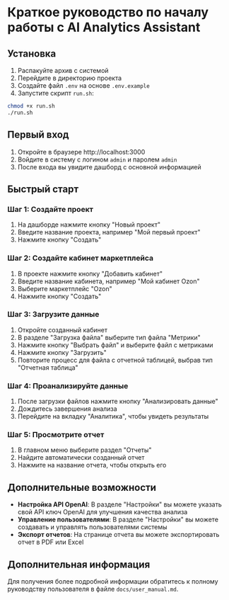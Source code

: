 # Краткое руководство по началу работы с AI Analytics Assistant

## Установка

1. Распакуйте архив с системой
2. Перейдите в директорию проекта
3. Создайте файл `.env` на основе `.env.example`
4. Запустите скрипт `run.sh`:

```bash
chmod +x run.sh
./run.sh
```

## Первый вход

1. Откройте в браузере http://localhost:3000
2. Войдите в систему с логином `admin` и паролем `admin`
3. После входа вы увидите дашборд с основной информацией

## Быстрый старт

### Шаг 1: Создайте проект

1. На дашборде нажмите кнопку "Новый проект"
2. Введите название проекта, например "Мой первый проект"
3. Нажмите кнопку "Создать"

### Шаг 2: Создайте кабинет маркетплейса

1. В проекте нажмите кнопку "Добавить кабинет"
2. Введите название кабинета, например "Мой кабинет Ozon"
3. Выберите маркетплейс "Ozon"
4. Нажмите кнопку "Создать"

### Шаг 3: Загрузите данные

1. Откройте созданный кабинет
2. В разделе "Загрузка файла" выберите тип файла "Метрики"
3. Нажмите кнопку "Выбрать файл" и выберите файл с метриками
4. Нажмите кнопку "Загрузить"
5. Повторите процесс для файла с отчетной таблицей, выбрав тип "Отчетная таблица"

### Шаг 4: Проанализируйте данные

1. После загрузки файлов нажмите кнопку "Анализировать данные"
2. Дождитесь завершения анализа
3. Перейдите на вкладку "Аналитика", чтобы увидеть результаты

### Шаг 5: Просмотрите отчет

1. В главном меню выберите раздел "Отчеты"
2. Найдите автоматически созданный отчет
3. Нажмите на название отчета, чтобы открыть его

## Дополнительные возможности

- **Настройка API OpenAI**: В разделе "Настройки" вы можете указать свой API ключ OpenAI для улучшения качества анализа
- **Управление пользователями**: В разделе "Настройки" вы можете создавать и управлять пользователями системы
- **Экспорт отчетов**: На странице отчета вы можете экспортировать отчет в PDF или Excel

## Дополнительная информация

Для получения более подробной информации обратитесь к полному руководству пользователя в файле `docs/user_manual.md`.
